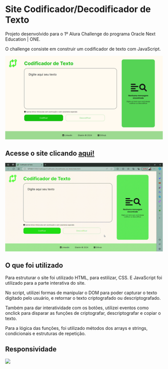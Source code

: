 # Site Codificador/Decodificador de Texto

Projeto desenvolvido para o 1º Alura Challenge do programa Oracle Next Education | ONE.  

O challenge consiste em construir um codificador de texto com JavaScript.

![](screenshot.png)

## Acesse o site clicando [aqui!]()


![](teste.gif)

## O que foi utilizado
Para estruturar o site foi utilizado HTML, para estilizar, CSS. E JavaScript foi utilizado para a parte interativa do site.

No script, utilizei formas de manipular o DOM para poder capturar o texto digitado pelo usuário, e retornar o texto criptografado ou descriptografado.  

Também para dar interatividade com os botões, utilizei eventos como onclick para disparar as funções de criptografar, descriptografar e copiar o texto.   

Para a lógica das funções, foi utilizado métodos dos arrays e strings, condicionais e estruturas de repetição.

## Responsividade
![](responsividade.gif)
